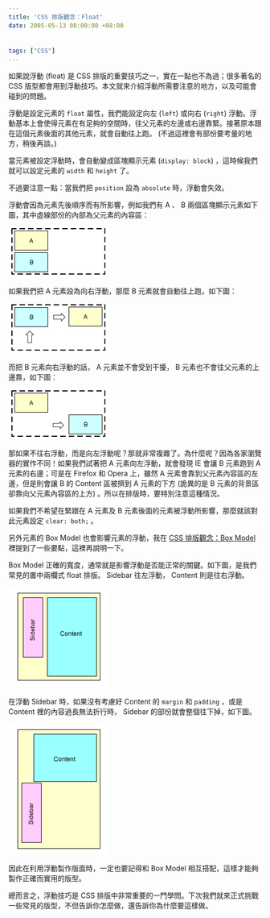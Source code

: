 ```yaml
---
title: 'CSS 排版觀念：Float'
date: 2005-05-13 00:00:00 +08:00


tags: ["CSS"]
---
```


如果說浮動 (float) 是 CSS 排版的重要技巧之一，實在一點也不為過；很多著名的 CSS 版型都會用到浮動技巧。本文就來介紹浮動所需要注意的地方，以及可能會碰到的問題。

<!-- more -->

浮動是設定元素的 `float` 屬性，我們能設定向左 (`left`) 或向右 (`right`) 浮動。浮動基本上會使得元素在有足夠的空間時，往父元素的左邊或右邊靠緊。接著原本跟在這個元素後面的其他元素，就會自動往上跑。 (不過這裡會有部份要考量的地方，稍後再談。)

當元素被設定浮動時，會自動變成區塊顯示元素 (`display: block`) ，這時候我們就可以設定元素的 `width` 和 `height` 了。

不過要注意一點：當我們把 `position` 設為 `absolute` 時，浮動會失效。

浮動會因為元素先後順序而有所影響，例如我們有 A 、 B 兩個區塊顯示元素如下圖，其中虛線部份的內部為父元素的內容區：

![](/resources/css_float/float1.png)

如果我們把 A 元素設為向右浮動，那麼 B 元素就會自動往上跑，如下圖：

![](/resources/css_float/float2.png)

而把 B 元素向右浮動的話， A 元素並不會受到干擾， B 元素也不會往父元素的上邊靠，如下圖：

![](/resources/css_float/float3.png)

那如果不往右浮動，而是向左浮動呢？那就非常複雜了。為什麼呢？因為各家瀏覽器的實作不同！如果我們試著把 A 元素向左浮動，就會發現 IE 會讓 B 元素跑到 A 元素的右邊；可是在 Firefox 和 Opera 上，雖然 A 元素會靠到父元素內容區的左邊，但是則會讓 B 的 Content 區被擠到 A 元素的下方 (詭異的是 B 元素的背景區卻靠向父元素內容區的上方) 。所以在排版時，要特別注意這種情況。

如果我們不希望在緊跟在 A 元素及 B 元素後面的元素被浮動所影響，那麼就該對此元素設定 `clear: both;` 。

另外元素的 Box Model 也會影響元素的浮動，我在 [CSS 排版觀念：Box Model](/blog/archives/17) 裡提到了一些要點，這裡再說明一下。

Box Model 正確的寬度，通常就是影響浮動是否能正常的關鍵。如下圖，是我們常見的置中兩欄式 float 排版。 Sidebar 往左浮動， Content 則是往右浮動。

![](/resources/css_float/float4.png)

在浮動 Sidebar 時，如果沒有考慮好 Content 的 `margin` 和 `padding` ，或是 Content 裡的內容過長無法折行時， Sidebar 的部份就會整個往下掉，如下圖。

![](/resources/css_float/float5.png)

因此在利用浮動製作版面時，一定也要記得和 Box Model 相互搭配，這樣才能夠製作正確而實用的版型。

總而言之，浮動技巧是 CSS 排版中非常重要的一門學問。下次我們就來正式挑戰一些常見的版型，不但告訴你怎麼做，還告訴你為什麼要這樣做。